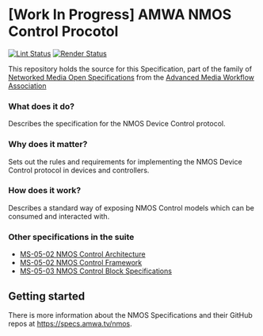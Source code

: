 # \[Work In Progress\] AMWA NMOS Control Procotol

[![Lint Status](https://github.com/AMWA-TV/nmos-control-protocol/workflows/Lint/badge.svg)](https://github.com/AMWA-TV/nmos-control-protocol/actions?query=workflow%3ALint)
[![Render Status](https://github.com/AMWA-TV/nmos-control-protocol/workflows/Render/badge.svg)](https://github.com/AMWA-TV/nmos-control-protocol/actions?query=workflow%3ARender)

This repository holds the source for this Specification, part of the family of [Networked Media Open Specifications](https://specs.amwa.tv/nmos) from the [Advanced Media Workflow Association](https://amwa.tv)

<!-- INTRO-START -->

### What does it do?

Describes the specification for the NMOS Device Control protocol.

### Why does it matter?

Sets out the rules and requirements for implementing the NMOS Device Control protocol in devices and controllers.

### How does it work?

Describes a standard way of exposing NMOS Control models which can be consumed and interacted with.

### Other specifications in the suite

- [MS-05-02 NMOS Control Architecture](https://specs.amwa.tv/ms-05-01)
- [MS-05-02 NMOS Control Framework](https://specs.amwa.tv/ms-05-02)
- [MS-05-03 NMOS Control Block Specifications](https://specs.amwa.tv/ms-05-03)

<!-- INTRO-END -->

## Getting started

There is more information about the NMOS Specifications and their GitHub repos at <https://specs.amwa.tv/nmos>.
